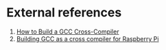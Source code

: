 # External references

1. [How to Build a GCC Cross-Compiler](https://preshing.com/20141119/how-to-build-a-gcc-cross-compiler/)
1. [Building GCC as a cross compiler for Raspberry Pi ](https://solarianprogrammer.com/2018/05/06/building-gcc-cross-compiler-raspberry-pi/)
